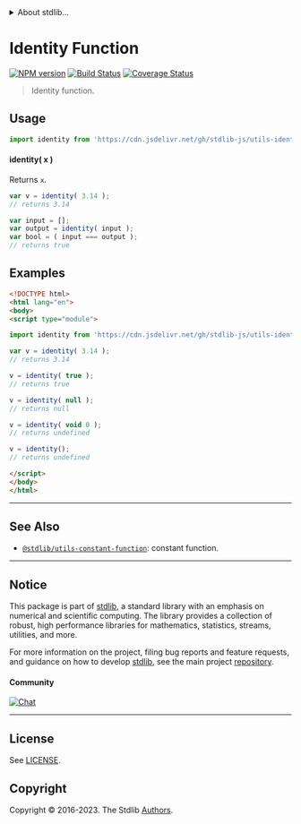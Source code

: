<!--

@license Apache-2.0

Copyright (c) 2018 The Stdlib Authors.

Licensed under the Apache License, Version 2.0 (the "License");
you may not use this file except in compliance with the License.
You may obtain a copy of the License at

   http://www.apache.org/licenses/LICENSE-2.0

Unless required by applicable law or agreed to in writing, software
distributed under the License is distributed on an "AS IS" BASIS,
WITHOUT WARRANTIES OR CONDITIONS OF ANY KIND, either express or implied.
See the License for the specific language governing permissions and
limitations under the License.

-->


<details>
  <summary>
    About stdlib...
  </summary>
  <p>We believe in a future in which the web is a preferred environment for numerical computation. To help realize this future, we've built stdlib. stdlib is a standard library, with an emphasis on numerical and scientific computation, written in JavaScript (and C) for execution in browsers and in Node.js.</p>
  <p>The library is fully decomposable, being architected in such a way that you can swap out and mix and match APIs and functionality to cater to your exact preferences and use cases.</p>
  <p>When you use stdlib, you can be absolutely certain that you are using the most thorough, rigorous, well-written, studied, documented, tested, measured, and high-quality code out there.</p>
  <p>To join us in bringing numerical computing to the web, get started by checking us out on <a href="https://github.com/stdlib-js/stdlib">GitHub</a>, and please consider <a href="https://opencollective.com/stdlib">financially supporting stdlib</a>. We greatly appreciate your continued support!</p>
</details>

# Identity Function

[![NPM version][npm-image]][npm-url] [![Build Status][test-image]][test-url] [![Coverage Status][coverage-image]][coverage-url] <!-- [![dependencies][dependencies-image]][dependencies-url] -->

> Identity function.



<section class="usage">

## Usage

```javascript
import identity from 'https://cdn.jsdelivr.net/gh/stdlib-js/utils-identity-function@esm/index.mjs';
```

#### identity( x )

Returns `x`.

```javascript
var v = identity( 3.14 );
// returns 3.14

var input = [];
var output = identity( input );
var bool = ( input === output );
// returns true
```

</section>

<!-- /.usage -->

<section class="examples">

## Examples

<!-- eslint no-undef: "error" -->

```html
<!DOCTYPE html>
<html lang="en">
<body>
<script type="module">

import identity from 'https://cdn.jsdelivr.net/gh/stdlib-js/utils-identity-function@esm/index.mjs';

var v = identity( 3.14 );
// returns 3.14

v = identity( true );
// returns true

v = identity( null );
// returns null

v = identity( void 0 );
// returns undefined

v = identity();
// returns undefined

</script>
</body>
</html>
```

</section>

<!-- /.examples -->

<!-- Section for related `stdlib` packages. Do not manually edit this section, as it is automatically populated. -->

<section class="related">

* * *

## See Also

-   <span class="package-name">[`@stdlib/utils-constant-function`][@stdlib/utils/constant-function]</span><span class="delimiter">: </span><span class="description">constant function.</span>

</section>

<!-- /.related -->

<!-- Section for all links. Make sure to keep an empty line after the `section` element and another before the `/section` close. -->


<section class="main-repo" >

* * *

## Notice

This package is part of [stdlib][stdlib], a standard library with an emphasis on numerical and scientific computing. The library provides a collection of robust, high performance libraries for mathematics, statistics, streams, utilities, and more.

For more information on the project, filing bug reports and feature requests, and guidance on how to develop [stdlib][stdlib], see the main project [repository][stdlib].

#### Community

[![Chat][chat-image]][chat-url]

---

## License

See [LICENSE][stdlib-license].


## Copyright

Copyright &copy; 2016-2023. The Stdlib [Authors][stdlib-authors].

</section>

<!-- /.stdlib -->

<!-- Section for all links. Make sure to keep an empty line after the `section` element and another before the `/section` close. -->

<section class="links">

[npm-image]: http://img.shields.io/npm/v/@stdlib/utils-identity-function.svg
[npm-url]: https://npmjs.org/package/@stdlib/utils-identity-function

[test-image]: https://github.com/stdlib-js/utils-identity-function/actions/workflows/test.yml/badge.svg?branch=v0.1.0
[test-url]: https://github.com/stdlib-js/utils-identity-function/actions/workflows/test.yml?query=branch:v0.1.0

[coverage-image]: https://img.shields.io/codecov/c/github/stdlib-js/utils-identity-function/main.svg
[coverage-url]: https://codecov.io/github/stdlib-js/utils-identity-function?branch=main

<!--

[dependencies-image]: https://img.shields.io/david/stdlib-js/utils-identity-function.svg
[dependencies-url]: https://david-dm.org/stdlib-js/utils-identity-function/main

-->

[chat-image]: https://img.shields.io/gitter/room/stdlib-js/stdlib.svg
[chat-url]: https://app.gitter.im/#/room/#stdlib-js_stdlib:gitter.im

[stdlib]: https://github.com/stdlib-js/stdlib

[stdlib-authors]: https://github.com/stdlib-js/stdlib/graphs/contributors

[umd]: https://github.com/umdjs/umd
[es-module]: https://developer.mozilla.org/en-US/docs/Web/JavaScript/Guide/Modules

[deno-url]: https://github.com/stdlib-js/utils-identity-function/tree/deno
[umd-url]: https://github.com/stdlib-js/utils-identity-function/tree/umd
[esm-url]: https://github.com/stdlib-js/utils-identity-function/tree/esm
[branches-url]: https://github.com/stdlib-js/utils-identity-function/blob/main/branches.md

[stdlib-license]: https://raw.githubusercontent.com/stdlib-js/utils-identity-function/main/LICENSE

<!-- <related-links> -->

[@stdlib/utils/constant-function]: https://github.com/stdlib-js/utils-constant-function/tree/esm

<!-- </related-links> -->

</section>

<!-- /.links -->
